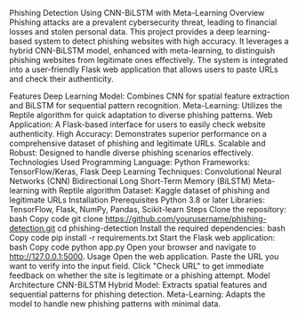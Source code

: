 Phishing Detection Using CNN-BiLSTM with Meta-Learning
Overview
Phishing attacks are a prevalent cybersecurity threat, leading to financial losses and stolen personal data. This project provides a deep learning-based system to detect phishing websites with high accuracy. It leverages a hybrid CNN-BiLSTM model, enhanced with meta-learning, to distinguish phishing websites from legitimate ones effectively. The system is integrated into a user-friendly Flask web application that allows users to paste URLs and check their authenticity.

Features
Deep Learning Model: Combines CNN for spatial feature extraction and BiLSTM for sequential pattern recognition.
Meta-Learning: Utilizes the Reptile algorithm for quick adaptation to diverse phishing patterns.
Web Application: A Flask-based interface for users to easily check website authenticity.
High Accuracy: Demonstrates superior performance on a comprehensive dataset of phishing and legitimate URLs.
Scalable and Robust: Designed to handle diverse phishing scenarios effectively.
Technologies Used
Programming Language: Python
Frameworks: TensorFlow/Keras, Flask
Deep Learning Techniques:
Convolutional Neural Networks (CNN)
Bidirectional Long Short-Term Memory (BiLSTM)
Meta-learning with Reptile algorithm
Dataset: Kaggle dataset of phishing and legitimate URLs
Installation
Prerequisites
Python 3.8 or later
Libraries: TensorFlow, Flask, NumPy, Pandas, Scikit-learn
Steps
Clone the repository:
bash
Copy code
git clone https://github.com/yourusername/phishing-detection.git
cd phishing-detection
Install the required dependencies:
bash
Copy code
pip install -r requirements.txt
Start the Flask web application:
bash
Copy code
python app.py
Open your browser and navigate to http://127.0.0.1:5000.
Usage
Open the web application.
Paste the URL you want to verify into the input field.
Click "Check URL" to get immediate feedback on whether the site is legitimate or a phishing attempt.
Model Architecture
CNN-BiLSTM Hybrid Model: Extracts spatial features and sequential patterns for phishing detection.
Meta-Learning: Adapts the model to handle new phishing patterns with minimal data.
